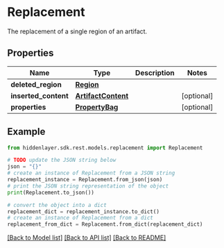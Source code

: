 # Replacement

The replacement of a single region of an artifact.

## Properties

Name | Type | Description | Notes
------------ | ------------- | ------------- | -------------
**deleted_region** | [**Region**](Region.md) |  | 
**inserted_content** | [**ArtifactContent**](ArtifactContent.md) |  | [optional] 
**properties** | [**PropertyBag**](PropertyBag.md) |  | [optional] 

## Example

```python
from hiddenlayer.sdk.rest.models.replacement import Replacement

# TODO update the JSON string below
json = "{}"
# create an instance of Replacement from a JSON string
replacement_instance = Replacement.from_json(json)
# print the JSON string representation of the object
print(Replacement.to_json())

# convert the object into a dict
replacement_dict = replacement_instance.to_dict()
# create an instance of Replacement from a dict
replacement_from_dict = Replacement.from_dict(replacement_dict)
```
[[Back to Model list]](../README.md#documentation-for-models) [[Back to API list]](../README.md#documentation-for-api-endpoints) [[Back to README]](../README.md)


